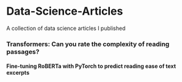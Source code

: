 # Data-Science-Articles
A collection of data science articles I published

### Transformers: Can you rate the complexity of reading passages?
#### Fine-tuning RoBERTa with PyTorch to predict reading ease of text excerpts

